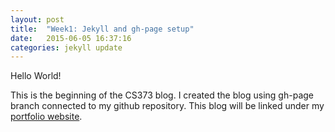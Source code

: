 ```yaml
---
layout: post
title:  "Week1: Jekyll and gh-page setup"
date:   2015-06-05 16:37:16
categories: jekyll update
---
```


Hello World!

This is the beginning of the CS373 blog. I created the blog using gh-page branch connected to my github repository. This blog will be linked under my [portfolio website][website]. 

[website]: http://tipparatumrod.me 
